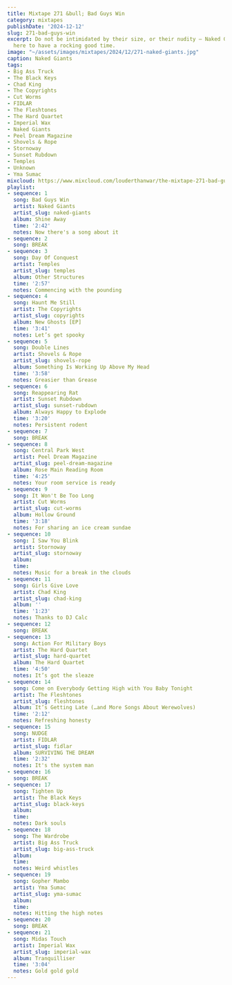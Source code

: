 ```yaml
---
title: Mixtape 271 &bull; Bad Guys Win
category: mixtapes
publishDate: '2024-12-12'
slug: 271-bad-guys-win
excerpt: Do not be intimidated by their size, or their nudity — Naked Giants are just
  here to have a rocking good time.
image: "~/assets/images/mixtapes/2024/12/271-naked-giants.jpg"
caption: Naked Giants
tags:
- Big Ass Truck
- The Black Keys
- Chad King
- The Copyrights
- Cut Worms
- FIDLAR
- The Fleshtones
- The Hard Quartet
- Imperial Wax
- Naked Giants
- Peel Dream Magazine
- Shovels & Rope
- Stornoway
- Sunset Rubdown
- Temples
- Unknown
- Yma Sumac
mixcloud: https://www.mixcloud.com/louderthanwar/the-mixtape-271-bad-guys-win-2024-12-12/
playlist:
- sequence: 1
  song: Bad Guys Win
  artist: Naked Giants
  artist_slug: naked-giants
  album: Shine Away
  time: '2:42'
  notes: Now there's a song about it
- sequence: 2
  song: BREAK
- sequence: 3
  song: Day Of Conquest
  artist: Temples
  artist_slug: temples
  album: Other Structures
  time: '2:57'
  notes: Commencing with the pounding
- sequence: 4
  song: Haunt Me Still
  artist: The Copyrights
  artist_slug: copyrights
  album: New Ghosts [EP]
  time: '3:41'
  notes: Let’s get spooky
- sequence: 5
  song: Double Lines
  artist: Shovels & Rope
  artist_slug: shovels-rope
  album: Something Is Working Up Above My Head
  time: '3:58'
  notes: Greasier than Grease
- sequence: 6
  song: Reappearing Rat
  artist: Sunset Rubdown
  artist_slug: sunset-rubdown
  album: Always Happy to Explode
  time: '3:20'
  notes: Persistent rodent
- sequence: 7
  song: BREAK
- sequence: 8
  song: Central Park West
  artist: Peel Dream Magazine
  artist_slug: peel-dream-magazine
  album: Rose Main Reading Room
  time: '4:25'
  notes: Your room service is ready
- sequence: 9
  song: It Won't Be Too Long
  artist: Cut Worms
  artist_slug: cut-worms
  album: Hollow Ground
  time: '3:18'
  notes: For sharing an ice cream sundae
- sequence: 10
  song: I Saw You Blink
  artist: Stornoway
  artist_slug: stornoway
  album:
  time:
  notes: Music for a break in the clouds
- sequence: 11
  song: Girls Give Love
  artist: Chad King
  artist_slug: chad-king
  album: ''
  time: '1:23'
  notes: Thanks to DJ Calc
- sequence: 12
  song: BREAK
- sequence: 13
  song: Action For Military Boys
  artist: The Hard Quartet
  artist_slug: hard-quartet
  album: The Hard Quartet
  time: '4:50'
  notes: It’s got the sleaze
- sequence: 14
  song: Come on Everybody Getting High with You Baby Tonight
  artist: The Fleshtones
  artist_slug: fleshtones
  album: It’s Getting Late (…and More Songs About Werewolves)
  time: '2:12'
  notes: Refreshing honesty
- sequence: 15
  song: NUDGE
  artist: FIDLAR
  artist_slug: fidlar
  album: SURVIVING THE DREAM
  time: '2:32'
  notes: It's the system man
- sequence: 16
  song: BREAK
- sequence: 17
  song: Tighten Up
  artist: The Black Keys
  artist_slug: black-keys
  album:
  time:
  notes: Dark souls
- sequence: 18
  song: The Wardrobe
  artist: Big Ass Truck
  artist_slug: big-ass-truck
  album:
  time:
  notes: Weird whistles
- sequence: 19
  song: Gopher Mambo
  artist: Yma Sumac
  artist_slug: yma-sumac
  album:
  time:
  notes: Hitting the high notes
- sequence: 20
  song: BREAK
- sequence: 21
  song: Midas Touch
  artist: Imperial Wax
  artist_slug: imperial-wax
  album: Tranquilliser
  time: '3:04'
  notes: Gold gold gold
---
```


